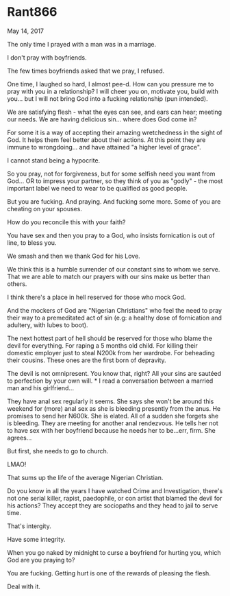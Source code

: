 # Rant866


May 14, 2017

The only time I prayed with a man was in a marriage.

I don't pray with boyfriends. 

The few times boyfriends asked that we pray, I refused.

One time, I laughed so hard, I almost pee-d. How can you pressure me to pray with you in a relationship? I will cheer you on, motivate you, build with you... but I will not bring God into a fucking relationship (pun intended). 

We are satisfying flesh - what the eyes can see, and ears can hear; meeting our needs. We are having delicious sin... where does God come in?

For some it is a way of accepting their amazing wretchedness in the sight of God. It helps them feel better about their actions. At this point they are immune to wrongdoing... and have attained "a higher level of grace".

I cannot stand being a hypocrite.

So you pray, not for forgiveness, but for some selfish need you want from God... OR to impress your partner, so they think of you as "godly" - the most important label we need to wear to be qualified as good people. 

But you are fucking. And praying. And fucking some more. Some of you are cheating on your spouses.  

How do you reconcile this with your faith?

You have sex and then you pray to a God, who insists fornication is out of line, to bless you.

We smash and then we thank God for his Love.

We think this is a humble surrender of our constant sins to whom we serve. That we are able to match our prayers with our sins make us better than others. 

I think there's a place in hell reserved for those who mock God.

And the mockers of God are "Nigerian Christians" who feel the need to pray their way to a premeditated act of sin (e.g: a healthy dose of fornication and adultery, with lubes to boot).

The next hottest part of hell should be reserved for those who blame the devil for everything. For raping a 5 months old child. For killing their domestic employer just to steal N200k from her wardrobe. For beheading their cousins. These ones are the first born of depravity. 

The devil is not omnipresent. You know that, right? All your sins are sautéed to perfection by your own will. 
*
I read a conversation between a married man and his girlfriend...

They have anal sex regularly it seems. She says she won't be around this weekend for (more) anal sex as she is bleeding presently from the anus. He promises to send her N600k. She is elated. All of a sudden she forgets she is bleeding. They are meeting for another anal rendezvous. He tells her not to have sex with her boyfriend because he needs her to be...err, firm. She agrees...

But first, she needs to go to church. 

LMAO!

That sums up the life of the average Nigerian Christian.

Do you know in all the years I have watched Crime and Investigation, there's not one serial killer, rapist, paedophile, or con artist that blamed the devil for his actions? They accept they are sociopaths and they head to jail to serve time.

That's intergity.

Have some integrity.

When you go naked by midnight to curse a boyfriend for hurting you, which God are you praying to?

You are fucking. Getting hurt is one of the rewards of pleasing the flesh.

Deal with it.